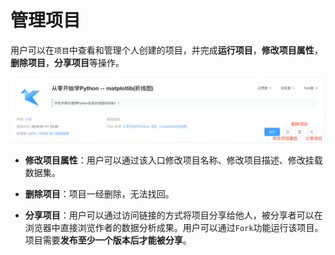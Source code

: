 # 管理项目

用户可以在`项目`中查看和管理个人创建的项目，并完成**运行项目**，**修改项目属性**，**删除项目**，**分享项目**等操作。

 ![image description](/image/项目属性修改.png)
 
* **修改项目属性**：用户可以通过该入口修改项目名称、修改项目描述、修改挂载数据集。

* **删除项目**：项目一经删除，无法找回。

* **分享项目**：用户可以通过访问链接的方式将项目分享给他人，被分享者可以在浏览器中直接浏览作者的数据分析成果。用户可以通过`Fork`功能运行该项目。项目需要**发布至少一个版本后才能被分享**。
